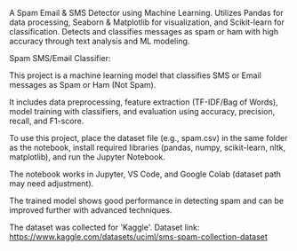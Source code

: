 A Spam Email & SMS Detector using Machine Learning. Utilizes Pandas for data processing, Seaborn & Matplotlib for visualization, and Scikit-learn for classification. Detects and classifies messages as spam or ham with high accuracy through text analysis and ML modeling.

Spam SMS/Email Classifier:

This project is a machine learning model that classifies SMS or Email messages as Spam or Ham (Not Spam).

It includes data preprocessing, feature extraction (TF-IDF/Bag of Words), model training with classifiers, and evaluation using accuracy, precision, recall, and F1-score.

To use this project, place the dataset file (e.g., spam.csv) in the same folder as the notebook, install required libraries (pandas, numpy, scikit-learn, nltk, matplotlib), and run the Jupyter Notebook.

The notebook works in Jupyter, VS Code, and Google Colab (dataset path may need adjustment).

The trained model shows good performance in detecting spam and can be improved further with advanced techniques.

The dataset was collected for 'Kaggle'. Dataset link: https://www.kaggle.com/datasets/uciml/sms-spam-collection-dataset
